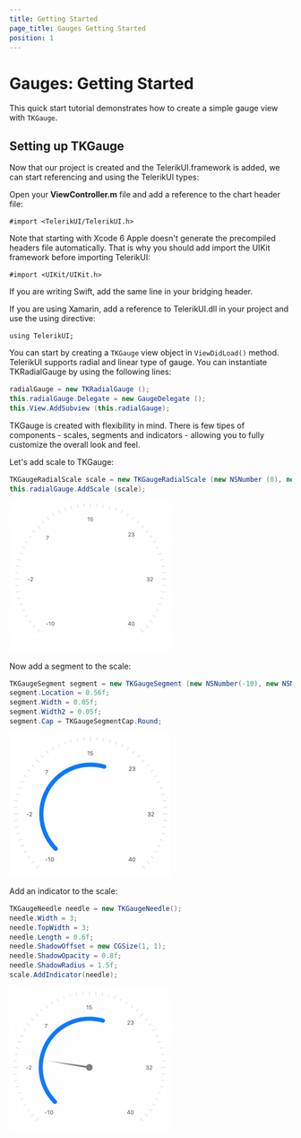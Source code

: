 ```yaml
---
title: Getting Started
page_title: Gauges Getting Started
position: 1
---
```


# Gauges: Getting Started

This quick start tutorial demonstrates how to create a simple gauge view with <code>TKGauge</code>.


## Setting up TKGauge

Now that our project is created and the TelerikUI.framework is added, we can start referencing and using the TelerikUI types:

Open your **ViewController.m** file and add a reference to the chart header file:

    #import <TelerikUI/TelerikUI.h>

Note that starting with Xcode 6 Apple doesn't generate the precompiled headers file automatically. That is why you should add import the UIKit framework before importing TelerikUI:

    #import <UIKit/UIKit.h>

If you are writing Swift, add the same line in your bridging header.

If you are using Xamarin, add a reference to TelerikUI.dll in your project and use the using directive:

    using TelerikUI;


You can start by creating a <code>TKGauge</code> view object in <code>ViewDidLoad()</code> method. TelerikUI supports radial and linear type of gauge. You can instantiate TKRadialGauge by using the following lines:

<snippet id='gauge-radial'/>

<snippet id='gauge-radial-swift'/>

```C#
radialGauge = new TKRadialGauge ();
this.radialGauge.Delegate = new GaugeDelegate ();
this.View.AddSubview (this.radialGauge);
```

TKGauge is created with flexibility in mind. There is few tipes of components - scales, segments and indicators - allowing you to fully customize the overall look and feel.

Let's add scale to TKGauge:

<snippet id='gauge-radial-scale'/>

<snippet id='gauge-radial-scale-swift'/>

```C#
TKGaugeRadialScale scale = new TKGaugeRadialScale (new NSNumber (0), new NSNumber (6));
this.radialGauge.AddScale (scale);
```

<img src="../images/gauges-gettingstarted001.png" />

Now add a segment to the scale:

<snippet id='gauge-segment'/>

<snippet id='gauge-segment-swift'/>

```C#
TKGaugeSegment segment = new TKGaugeSegment (new NSNumber(-10), new NSNumber(18));
segment.Location = 0.56f;
segment.Width = 0.05f;
segment.Width2 = 0.05f;
segment.Cap = TKGaugeSegmentCap.Round;
```

<img src="../images/gauges-gettingstarted002.png" />

Add an indicator to the scale:

<snippet id='gauge-needle'/>

<snippet id='gauge-needle-swift'/>

```C#
TKGaugeNeedle needle = new TKGaugeNeedle();
needle.Width = 3;
needle.TopWidth = 3;
needle.Length = 0.6f;
needle.ShadowOffset = new CGSize(1, 1);
needle.ShadowOpacity = 0.8f;
needle.ShadowRadius = 1.5f;
scale.AddIndicator(needle);
```
		
<img src="../images/gauges-gettingstarted003.png" />

